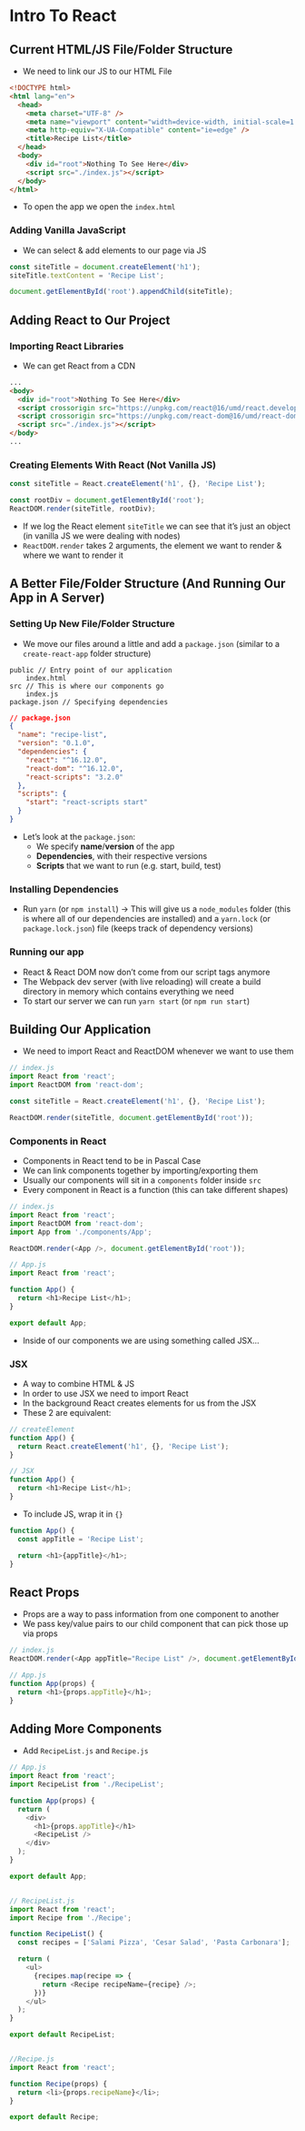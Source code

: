 # Intro To React
## Current HTML/JS File/Folder Structure
- We need to link our JS to our HTML File
```html
<!DOCTYPE html>
<html lang="en">
  <head>
    <meta charset="UTF-8" />
    <meta name="viewport" content="width=device-width, initial-scale=1.0" />
    <meta http-equiv="X-UA-Compatible" content="ie=edge" />
    <title>Recipe List</title>
  </head>
  <body>
    <div id="root">Nothing To See Here</div>
    <script src="./index.js"></script>
  </body>
</html>
```

- To open the app we open the `index.html`

### Adding Vanilla JavaScript
- We can select & add elements to our page via JS
```js
const siteTitle = document.createElement('h1');
siteTitle.textContent = 'Recipe List';

document.getElementById('root').appendChild(siteTitle);
```

## Adding React to Our Project
### Importing React Libraries
- We can get React from a CDN
```html
...
<body>
  <div id="root">Nothing To See Here</div>
  <script crossorigin src="https://unpkg.com/react@16/umd/react.development.js"></script>
  <script crossorigin src="https://unpkg.com/react-dom@16/umd/react-dom.development.js"></script>
  <script src="./index.js"></script>
</body>
...
```

### Creating Elements With React (Not Vanilla JS)
```js
const siteTitle = React.createElement('h1', {}, 'Recipe List');

const rootDiv = document.getElementById('root');
ReactDOM.render(siteTitle, rootDiv);
```
- If we log the React element `siteTitle` we can see that it’s just an object (in vanilla JS we were dealing with nodes)
- `ReactDOM.render` takes 2 arguments, the element we want to render & where we want to render it


## A Better File/Folder Structure (And Running Our App in A Server)
### Setting Up New File/Folder Structure
- We move our files around a little and add a `package.json` (similar to a `create-react-app` folder structure)

```
public // Entry point of our application
	index.html
src // This is where our components go
	index.js
package.json // Specifying dependencies
```

```json
// package.json
{
  "name": "recipe-list",
  "version": "0.1.0",
  "dependencies": {
    "react": "^16.12.0",
    "react-dom": "^16.12.0",
    "react-scripts": "3.2.0"
  },
  "scripts": {
    "start": "react-scripts start"
  }
}
```

- Let’s look at the `package.json`:
	- We specify **name**/**version** of the app
	- **Dependencies**, with their respective versions
	- **Scripts** that we want to run (e.g. start, build, test)

### Installing Dependencies
- Run `yarn` (or `npm install`) -> This will give us a `node_modules` folder (this is where all of our dependencies are installed) and a `yarn.lock` (or `package.lock.json`) file (keeps track of dependency versions)

### Running our app
- React & React DOM now don’t come from our script tags anymore
- The Webpack dev server (with live reloading) will create a build directory in memory which contains everything we need
- To start our server we can run `yarn start` (or `npm run start`)


## Building Our Application
- We need to import React and ReactDOM whenever we want to use them

```js
// index.js
import React from 'react';
import ReactDOM from 'react-dom';

const siteTitle = React.createElement('h1', {}, 'Recipe List');

ReactDOM.render(siteTitle, document.getElementById('root'));
```

### Components in React
- Components in React tend to be in Pascal Case
- We can link components together by importing/exporting them
- Usually our components will sit in a `components` folder inside `src`
- Every component in React is a function (this can take different shapes)

```js
// index.js
import React from 'react';
import ReactDOM from 'react-dom';
import App from './components/App';

ReactDOM.render(<App />, document.getElementById('root'));
```

```js
// App.js
import React from 'react';

function App() {
  return <h1>Recipe List</h1>;
}

export default App;
```

- Inside of our components we are using something called JSX…

### JSX
- A way to combine HTML & JS
- In order to use JSX we need to import React
- In the background React creates elements for us from the JSX
- These 2 are equivalent:
```js
// createElement
function App() {
  return React.createElement('h1', {}, 'Recipe List');
}

// JSX
function App() {
  return <h1>Recipe List</h1>;
}
```

- To include JS, wrap it in `{}`
```js
function App() {
  const appTitle = 'Recipe List';

  return <h1>{appTitle}</h1>;
}
```

## React Props
- Props are a way to pass information from one component to another
- We pass key/value pairs to our child component that can pick those up via props
```js
// index.js
ReactDOM.render(<App appTitle="Recipe List" />, document.getElementById('root'));

// App.js
function App(props) {
  return <h1>{props.appTitle}</h1>;
}
```


## Adding More Components
-  Add `RecipeList.js` and `Recipe.js`

```js
// App.js
import React from 'react';
import RecipeList from './RecipeList';

function App(props) {
  return (
    <div>
      <h1>{props.appTitle}</h1>
      <RecipeList />
    </div>
  );
}

export default App;


// RecipeList.js
import React from 'react';
import Recipe from './Recipe';

function RecipeList() {
  const recipes = ['Salami Pizza', 'Cesar Salad', 'Pasta Carbonara'];

  return (
    <ul>
      {recipes.map(recipe => {
        return <Recipe recipeName={recipe} />;
      })}
    </ul>
  );
}

export default RecipeList;


//Recipe.js
import React from 'react';

function Recipe(props) {
  return <li>{props.recipeName}</li>;
}

export default Recipe;
```
